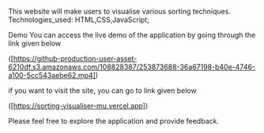 This website will make users to visualise various sorting techniques.
Technologies_used: HTML,CSS,JavaScript;

Demo You can access the live demo of the application by going through the link given below

([https://github-production-user-asset-6210df.s3.amazonaws.com/108828387/253873688-36a67198-b40e-4746-a100-5cc543aebe62.mp4])

if you want to visit the site, you can go to link given below

([https://sorting-visualiser-mu.vercel.app])

Please feel free to explore the application and provide feedback.
